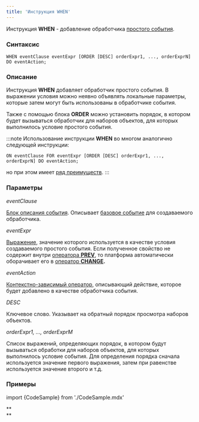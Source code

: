 ```yaml
---
title: 'Инструкция WHEN'
---
```


Инструкция **WHEN** - добавление обработчика [простого события](Simple_event.md).

### Синтаксис 

    WHEN eventClause eventExpr [ORDER [DESC] orderExpr1, ..., orderExprN] DO eventAction;

### Описание

Инструкция **WHEN** добавляет обработчик простого события. В выражении условия можно неявно объявлять локальные параметры, которые затем могут быть использованы в обработчике события.

Также с помощью блока **ORDER** можно установить порядок, в котором будет вызываться обработчик для наборов объектов, для которых выполнилось условие простого события. 


:::note
Использование инструкции **WHEN** во многом аналогично следующей инструкции:

    ON eventClause FOR eventExpr [ORDER [DESC] orderExpr1, ..., orderExprN] DO eventAction;

но при этом имеет [ряд преимуществ](Simple_event.md).
:::

### Параметры

*eventClause*

[Блок описания события](Event_description_block.md). Описывает [базовое событие](Events.md) для создаваемого обработчика.

*eventExpr*

[Выражение](Expression.md), значение которого используется в качестве условия создаваемого простого события. Если полученное свойство не содержит внутри [оператора **PREV**](Previous_value_PREV_.md), то платформа автоматически оборачивает его в [оператор **CHANGE**](Property_change_CHANGE_.md)**.**

*eventAction*

[Контекстно-зависимый оператор](Action_operator.md#contextdependent), описывающий действие, которое будет добавлено в качестве обработчика события.

*DESC*

Ключевое слово. Указывает на обратный порядок просмотра наборов объектов. 

*orderExpr1, ..., orderExprM*

Список выражений, определяющих порядок, в котором будут вызываться обработки для наборов объектов, для которых выполнилось условие события. Для определения порядка сначала используется значение первого выражения, затем при равенстве используется значение второго и т.д. 

### Примеры

import {CodeSample} from './CodeSample.mdx'

<CodeSample url="https://ru-documentation.lsfusion.org/sample?file=InstructionSample&block=when"/>

**  
**
